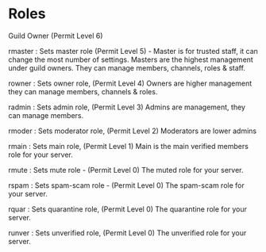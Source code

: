 # Roles

Guild Owner (Permit Level 6)

rmaster : Sets master role (Permit Level 5) - Master is for trusted staff, it can change the most number of settings. Masters are the highest management under guild owners. They can manage members, channels, roles & staff.



rowner : Sets owner role, (Permit Level 4) Owners are higher management they can manage members, channels & roles.



radmin : Sets admin role, (Permit Level 3) Admins are management, they can manage members.



rmoder : Sets moderator role, (Permit Level 2) Moderators are lower admins



rmain : Sets main role, (Permit Level 1) Main is the main verified members role for your server.



rmute : Sets mute role - (Permit Level 0) The muted role for your server.



rspam : Sets spam-scam role - (Permit Level 0) The spam-scam role for your server.



rquar : Sets quarantine role, (Permit Level 0) The quarantine role for your server.



runver : Sets unverified role, (Permit Level 0) The unverified role for your server.
